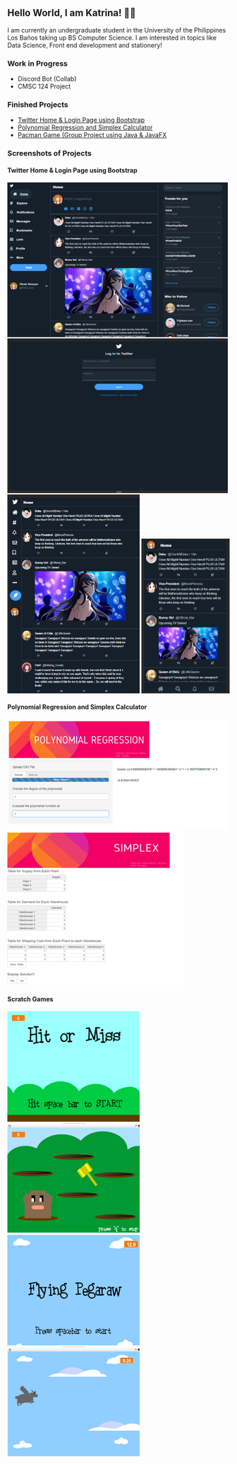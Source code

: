 ## Hello World, I am Katrina! :woman_technologist:

I am currently an undergraduate student in the University of the Philippines Los Baños taking up BS Computer Science. I am interested in topics like Data Science, Front end development and stationery! 

### Work in Progress       
   * Discord Bot (Collab)  
   * CMSC 124 Project      
 
     
### Finished Projects                                                                                                                                               
   * [Twitter Home & Login Page using Bootstrap](https://github.com/krtjimenea/exercise-1-twitter-bootstrap/ "Twitter Home & Login Page using Bootstrap")            
   * [Polynomial Regression and Simplex Calculator](https://jimenea-cs150-project.shinyapps.io/HomePage/ "Polynomial Regression and Simplex Calculator") 
   * [Pacman Game (Group Project using Java & JavaFX](https://github.com/krtjimenea/CMSC-22-PACMAN-FINAL-PROJECT "[Pacman Game (Group Project using Java/JavaFX")    
 
 
     
### Screenshots of Projects
   #### Twitter Home & Login Page using Bootstrap
   <img src="https://github.com/krtjimenea/krtjimenea/blob/main/Picture3.png" width="500" height="350">
   <img src="https://github.com/krtjimenea/krtjimenea/blob/main/Picture6.png" width="500" height="350">
   <img src="https://github.com/krtjimenea/krtjimenea/blob/main/Picture5.png" width="300" height="450">
   <img src="https://github.com/krtjimenea/krtjimenea/blob/main/Picture4.png" width="200" height="350">

   
   #### Polynomial Regression and Simplex Calculator
   <img src="https://github.com/krtjimenea/krtjimenea/blob/main/Picture1.png" width="500" height="250">
   <img src="https://github.com/krtjimenea/krtjimenea/blob/main/Picture2.png" width="400" height="350">

   #### Scratch Games
   <img src="https://github.com/krtjimenea/krtjimenea/blob/main/Picture7.png" width="300" height="250">
   <img src="https://github.com/krtjimenea/krtjimenea/blob/main/Picture8.png" width="300" height="250">
   <img src="https://github.com/krtjimenea/krtjimenea/blob/main/Picture9.png" width="300" height="250">
   <img src="https://github.com/krtjimenea/krtjimenea/blob/main/Picture10.png" width="300" height="250">
